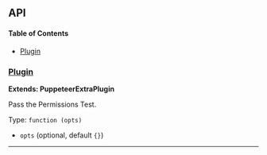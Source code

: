 ## API

<!-- Generated by documentation.js. Update this documentation by updating the source code. -->

#### Table of Contents

-   [Plugin](#plugin)

### [Plugin](https://github.com/berstend/puppeteer-extra/blob/959522771a8618e8f5f97f8eb7b6193acd3fe039/packages/puppeteer-extra-plugin-stealth/evasions/navigator.permissions/index.js#L8-L46)

**Extends: PuppeteerExtraPlugin**

Pass the Permissions Test.

Type: `function (opts)`

-   `opts`   (optional, default `{}`)

* * *
